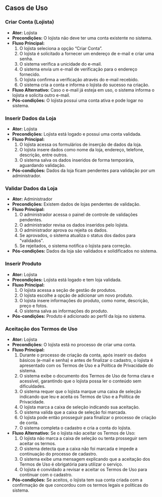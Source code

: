 ## Casos de Uso

### Criar Conta (Lojista)
- **Ator:** Lojista
- **Precondições:** O lojista não deve ter uma conta existente no sistema.
- **Fluxo Principal:**
  1. O lojista seleciona a opção “Criar Conta”.
  2. O lojista é solicitado a fornecer um endereço de e-mail e criar uma senha.
  3. O sistema verifica a unicidade do e-mail.
  4. O sistema envia um e-mail de verificação para o endereço fornecido.
  5. O lojista confirma a verificação através do e-mail recebido.
  6. O sistema cria a conta e informa o lojista do sucesso na criação.
- **Fluxo Alternativo:** Caso o e-mail já esteja em uso, o sistema informa o lojista e solicita outro e-mail.
- **Pós-condições:** O lojista possui uma conta ativa e pode logar no sistema.

### Inserir Dados da Loja
- **Ator:** Lojista
- **Precondições:** Lojista está logado e possui uma conta validada.
- **Fluxo Principal:**
  1. O lojista acessa os formulários de inserção de dados da loja.
  2. O lojista insere dados como nome da loja, endereço, telefone, descrição, entre outros.
  3. O sistema salva os dados inseridos de forma temporária, aguardando validação.
- **Pós-condições:** Dados da loja ficam pendentes para validação por um administrador.

### Validar Dados da Loja
- **Ator:** Administrador
- **Precondições:** Existem dados de lojas pendentes de validação.
- **Fluxo Principal:**
  1. O administrador acessa o painel de controle de validações pendentes.
  2. O administrador revisa os dados inseridos pelo lojista.
  3. O administrador aprova ou rejeita os dados.
  4. Se aprovados, o sistema atualiza o status dos dados para "validados".
  5. Se rejeitados, o sistema notifica o lojista para correção.
- **Pós-condições:** Dados da loja são validados e solidificados no sistema.

### Inserir Produto
- **Ator:** Lojista
- **Precondições:** Lojista está logado e tem loja validada.
- **Fluxo Principal:**
  1. O lojista acessa a seção de gestão de produtos.
  2. O lojista escolhe a opção de adicionar um novo produto.
  3. O lojista insere informações do produto, como nome, descrição, preço e fotos.
  4. O sistema salva as informações do produto.
- **Pós-condições:** Produto é adicionado ao perfil da loja no sistema.

### Aceitação dos Termos de Uso
- **Ator:** Lojista
- **Precondições:** O lojista está no processo de criar uma conta.
- **Fluxo Principal:**
  1. Durante o processo de criação da conta, após inserir os dados básicos (e-mail e senha) e antes de finalizar o cadastro, o lojista é apresentado com os Termos de Uso e a Política de Privacidade do sistema.
  2. O sistema exibe o documento dos Termos de Uso de forma clara e acessível, garantindo que o lojista possa ler o conteúdo sem dificuldades.
  3. O sistema requer que o lojista marque uma caixa de seleção indicando que leu e aceita os Termos de Uso e a Política de Privacidade.
  4. O lojista marca a caixa de seleção indicando sua aceitação.
  5. O sistema valida que a caixa de seleção foi marcada.
  6. O lojista pode então prosseguir para finalizar o processo de criação de conta.
  7. O sistema completa o cadastro e cria a conta do lojista.
- **Fluxo Alternativo:** Se o lojista não aceitar os Termos de Uso:
  1. O lojista não marca a caixa de seleção ou tenta prosseguir sem aceitar os termos.
  2. O sistema detecta que a caixa não foi marcada e impede a continuação do processo de cadastro.
  3. O sistema exibe uma mensagem explicando que a aceitação dos Termos de Uso é obrigatória para utilizar o serviço.
  4. O lojista é convidado a revisar e aceitar os Termos de Uso para continuar com o cadastro.
- **Pós-condições:** Se aceitos, o lojista tem sua conta criada com a confirmação de que concordou com os termos legais e políticas do sistema.

